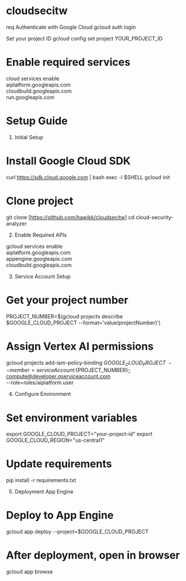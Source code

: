 # cloudsecitw

 req
 Authenticate with Google Cloud
gcloud auth login

 Set your project ID
gcloud config set project YOUR_PROJECT_ID

# Enable required services
cloud services enable \
  aiplatform.googleapis.com \
  cloudbuild.googleapis.com \
  run.googleapis.com


#  Setup Guide
1. Initial Setup

# Install Google Cloud SDK
curl https://sdk.cloud.google.com | bash
exec -l $SHELL
gcloud init

# Clone  project
git clone [https://github.com/hawikk/cloudsecitw]
cd cloud-security-analyzer


2. Enable Required APIs

gcloud services enable \
  aiplatform.googleapis.com \
  appengine.googleapis.com \
  cloudbuild.googleapis.com


3. Service Account Setup

# Get your project number
PROJECT_NUMBER=$(gcloud projects describe $GOOGLE_CLOUD_PROJECT --format='value(projectNumber)')

# Assign Vertex AI permissions
gcloud projects add-iam-policy-binding $GOOGLE_CLOUD_PROJECT \
  --member=serviceAccount:${PROJECT_NUMBER}-compute@developer.gserviceaccount.com \
  --role=roles/aiplatform.user


4. Configure Environment

# Set environment variables
export GOOGLE_CLOUD_PROJECT="your-project-id"
export GOOGLE_CLOUD_REGION="us-central1"

# Update requirements
pip install -r requirements.txt


5. Deployment
App Engine 

# Deploy to App Engine
gcloud app deploy --project=$GOOGLE_CLOUD_PROJECT

# After deployment, open in browser
gcloud app browse

